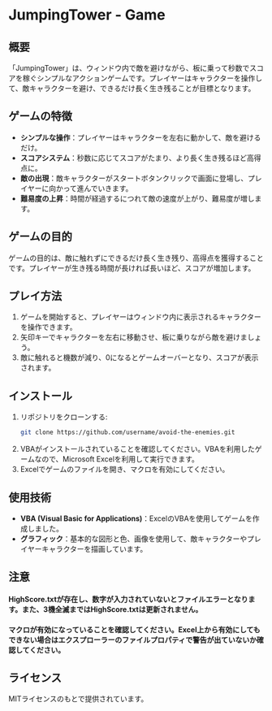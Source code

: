 # JumpingTower - Game

## 概要
「JumpingTower」は、ウィンドウ内で敵を避けながら、板に乗って秒数でスコアを稼ぐシンプルなアクションゲームです。プレイヤーはキャラクターを操作して、敵キャラクターを避け、できるだけ長く生き残ることが目標となります。

## ゲームの特徴
- **シンプルな操作**：プレイヤーはキャラクターを左右に動かして、敵を避けるだけ。
- **スコアシステム**：秒数に応じてスコアがたまり、より長く生き残るほど高得点に。
- **敵の出現**：敵キャラクターがスタートボタンクリックで画面に登場し、プレイヤーに向かって進んでいきます。
- **難易度の上昇**：時間が経過するにつれて敵の速度が上がり、難易度が増します。

## ゲームの目的
ゲームの目的は、敵に触れずにできるだけ長く生き残り、高得点を獲得することです。プレイヤーが生き残る時間が長ければ長いほど、スコアが増加します。

## プレイ方法
1. ゲームを開始すると、プレイヤーはウィンドウ内に表示されるキャラクターを操作できます。
2. 矢印キーでキャラクターを左右に移動させ、板に乗りながら敵を避けましょう。
3. 敵に触れると機数が減り、0になるとゲームオーバーとなり、スコアが表示されます。

## インストール
1. リポジトリをクローンする:
   ```bash
   git clone https://github.com/username/avoid-the-enemies.git
   ```
2. VBAがインストールされていることを確認してください。VBAを利用したゲームなので、Microsoft Excelを利用して実行できます。
3. Excelでゲームのファイルを開き、マクロを有効にしてください。

## 使用技術
- **VBA (Visual Basic for Applications)**：ExcelのVBAを使用してゲームを作成しました。
- **グラフィック**：基本的な図形と色、画像を使用して、敵キャラクターやプレイヤーキャラクターを描画しています。

## **注意**
#### HighScore.txtが存在し、数字が入力されていないとファイルエラーとなります。また、3機全滅まではHighScore.txtは更新されません。
#### マクロが有効になっていることを確認してください。Excel上から有効にしてもできない場合はエクスプローラーのファイルプロパティで警告が出ていないか確認してください。

## ライセンス
MITライセンスのもとで提供されています。
